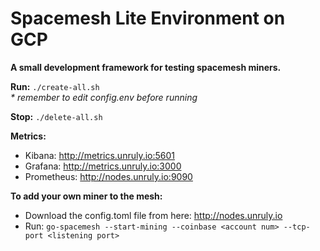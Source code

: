 # Spacemesh Lite Environment on GCP
**A small development framework for testing spacemesh miners.**

**Run:** `./create-all.sh`<br>
*\* remember to edit config.env before running*<br>

**Stop:** `./delete-all.sh`<br>

**Metrics:**
- Kibana: http://metrics.unruly.io:5601
- Grafana: http://metrics.unruly.io:3000
- Prometheus: http://nodes.unruly.io:9090

**To add your own miner to the mesh:**
- Download the config.toml file from here: http://nodes.unruly.io
- Run: `go-spacemesh --start-mining --coinbase <account num> --tcp-port <listening port>`

